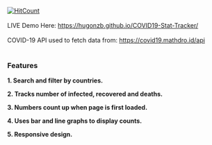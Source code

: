 [![HitCount](http://hits.dwyl.com/hugonzb/COVID19-Stat-Tracker.svg)](http://hits.dwyl.com/hugonzb/COVID19-Stat-Tracker)
<br><br>
LIVE Demo Here: https://hugonzb.github.io/COVID19-Stat-Tracker/
<br><br>
COVID-19 API used to fetch data from: https://covid19.mathdro.id/api
<br><br>
### Features
**1. Search and filter by countries.**

**2. Tracks number of infected, recovered and deaths.**

**3. Numbers count up when page is first loaded.**

**4. Uses bar and line graphs to display counts.**

**5. Responsive design.**
